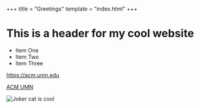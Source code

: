 +++
title = "Greetings" 
template = "index.html" 
+++

# This is a header for my cool website

- Item One
- Item Two
- Item Three

<https://acm.umn.edu>

[ACM UMN](https://acm.umn.edu)

![Joker cat is cool](images/jokercat.jpg)
